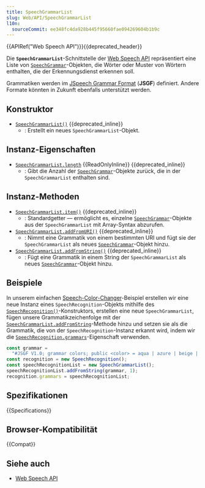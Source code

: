```yaml
---
title: SpeechGrammarList
slug: Web/API/SpeechGrammarList
l10n:
  sourceCommit: ee348fc4da928b445f95660fae094269604b1b9c
---
```


{{APIRef("Web Speech API")}}{{deprecated_header}}

Die **`SpeechGrammarList`**-Schnittstelle der [Web Speech API](/de/docs/Web/API/Web_Speech_API) repräsentiert eine Liste von [`SpeechGrammar`](/de/docs/Web/API/SpeechGrammar)-Objekten, die Wörter oder Muster von Wörtern enthalten, die der Erkennungsdienst erkennen soll.

Grammatiken werden im [JSpeech Grammar Format](https://www.w3.org/TR/jsgf/) (**JSGF**) definiert. Andere Formate könnten in Zukunft ebenfalls unterstützt werden.

## Konstruktor

- [`SpeechGrammarList()`](/de/docs/Web/API/SpeechGrammarList/SpeechGrammarList) {{deprecated_inline}}
  - : Erstellt ein neues `SpeechGrammarList`-Objekt.

## Instanz-Eigenschaften

- [`SpeechGrammarList.length`](/de/docs/Web/API/SpeechGrammarList/length) {{ReadOnlyInline}} {{deprecated_inline}}
  - : Gibt die Anzahl der [`SpeechGrammar`](/de/docs/Web/API/SpeechGrammar)-Objekte zurück, die in der `SpeechGrammarList` enthalten sind.

## Instanz-Methoden

- [`SpeechGrammarList.item()`](/de/docs/Web/API/SpeechGrammarList/item) {{deprecated_inline}}
  - : Standardgetter — ermöglicht es, einzelne [`SpeechGrammar`](/de/docs/Web/API/SpeechGrammar)-Objekte aus der `SpeechGrammarList` mit Array-Syntax abzurufen.
- [`SpeechGrammarList.addFromURI()`](/de/docs/Web/API/SpeechGrammarList/addFromURI) {{deprecated_inline}}
  - : Nimmt eine Grammatik von einem bestimmten URI und fügt sie der `SpeechGrammarList` als neues [`SpeechGrammar`](/de/docs/Web/API/SpeechGrammar)-Objekt hinzu.
- [`SpeechGrammarList.addFromString()`](/de/docs/Web/API/SpeechGrammarList/addFromString) {{deprecated_inline}}
  - : Fügt eine Grammatik in einem String der `SpeechGrammarList` als neues [`SpeechGrammar`](/de/docs/Web/API/SpeechGrammar)-Objekt hinzu.

## Beispiele

In unserem einfachen [Speech-Color-Changer](https://github.com/mdn/dom-examples/tree/main/web-speech-api/speech-color-changer)-Beispiel erstellen wir eine neue Instanz eines `SpeechRecognition`-Objekts mithilfe des [`SpeechRecognition()`](/de/docs/Web/API/SpeechRecognition/SpeechRecognition)-Konstruktors, erstellen eine neue `SpeechGrammarList`, fügen unsere Grammatikzeichenfolge mit der [`SpeechGrammarList.addFromString`](/de/docs/Web/API/SpeechGrammarList/addFromString)-Methode hinzu und setzen sie als die Grammatik, die von der `SpeechRecognition`-Instanz erkannt wird, indem wir die [`SpeechRecognition.grammars`](/de/docs/Web/API/SpeechRecognition/grammars)-Eigenschaft verwenden.

```js
const grammar =
  "#JSGF V1.0; grammar colors; public <color> = aqua | azure | beige | bisque | black | blue | brown | chocolate | coral | crimson | cyan | fuchsia | ghostwhite | gold | goldenrod | gray | green | indigo | ivory | khaki | lavender | lime | linen | magenta | maroon | moccasin | navy | olive | orange | orchid | peru | pink | plum | purple | red | salmon | sienna | silver | snow | tan | teal | thistle | tomato | turquoise | violet | white | yellow ;";
const recognition = new SpeechRecognition();
const speechRecognitionList = new SpeechGrammarList();
speechRecognitionList.addFromString(grammar, 1);
recognition.grammars = speechRecognitionList;
```

## Spezifikationen

{{Specifications}}

## Browser-Kompatibilität

{{Compat}}

## Siehe auch

- [Web Speech API](/de/docs/Web/API/Web_Speech_API)
